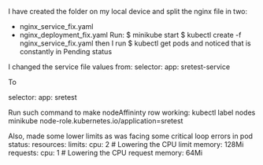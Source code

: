 I have created the folder on my local device and split the nginx file in two:
* nginx_service_fix.yaml
* nginx_deployment_fix.yaml
 Run:
$ minikube start
$ kubectl create -f nginx_service_fix.yaml
then I run
$ kubectl get pods                   and noticed that is constantly in Pending status

I changed the service file values from:
selector:
  app: sretest-service

To

selector:
  app: sretest



  Run such command to make nodeAffininty row working:
kubectl label nodes minikube node-role.kubernetes.io/application=sretest




Also, made some lower limits as was facing some critical loop errors in pod status:
resources:
  limits:
    cpu: 2  # Lowering the CPU limit
    memory: 128Mi
  requests:
    cpu: 1  # Lowering the CPU request
    memory: 64Mi
